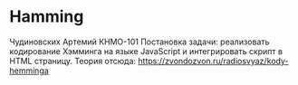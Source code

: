 # Hamming
Чудиновских Артемий КНМО-101
Постановка задачи: реализовать кодирование Хэмминга на языке JavaScript и интегрировать скрипт в HTML страницу.
Теория отсюда: https://zvondozvon.ru/radiosvyaz/kody-hemminga
